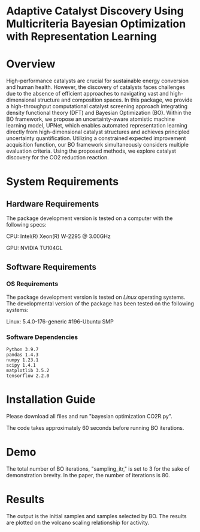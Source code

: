 # Adaptive Catalyst Discovery Using Multicriteria Bayesian Optimization with Representation Learning

# Overview

High-performance catalysts are crucial for sustainable energy conversion and human health. However, the discovery of catalysts faces challenges due to the absence of efficient approaches to navigating vast and high-dimensional structure and composition spaces. In this package, we provide a high-throughput computational catalyst screening approach integrating density functional theory (DFT) and Bayesian Optimization (BO). Within the BO framework, we propose an uncertainty-aware atomistic machine learning model, UPNet, which enables automated representation learning directly from high-dimensional catalyst structures and achieves principled uncertainty quantification. Utilizing a constrained expected improvement acquisition function, our BO framework simultaneously considers multiple evaluation criteria. Using the proposed methods, we explore catalyst discovery for the CO2 reduction reaction. 


# System Requirements

## Hardware Requirements

The package development version is tested on a computer with the following specs:

CPU: Intel(R) Xeon(R) W-2295  @ 3.00GHz

GPU: NVIDIA TU104GL

## Software Requirements

### OS Requirements

The package development version is tested on *Linux* operating systems. The developmental version of the package has been tested on the following systems:

Linux:  5.4.0-176-generic #196-Ubuntu SMP  

### Software Dependencies
```
Python 3.9.7
pandas 1.4.3
numpy 1.23.1
scipy 1.4.1
matplotlib 3.5.2
tensorflow 2.2.0
```


# Installation Guide

Please download all files and run "bayesian optimization CO2R.py".

The code takes approximately 60 seconds before running BO iterations. 

# Demo

The total number of BO iterations, "sampling_itr," is set to 3 for the sake of demonstration brevity. In the paper, the number of iterations is 80.

# Results

The output is the initial samples and samples selected by BO. The results are plotted on the volcano scaling relationship for activity.

